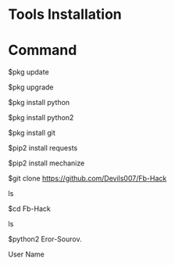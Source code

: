 
# Tools Installation
# Command

$pkg update

$pkg upgrade

$pkg install python

$pkg install python2

$pkg install git

$pip2 install requests

$pip2 install mechanize

$git clone https://github.com/Devils007/Fb-Hack

ls

$cd Fb-Hack

ls

$python2 Eror-Sourov.

User Name


